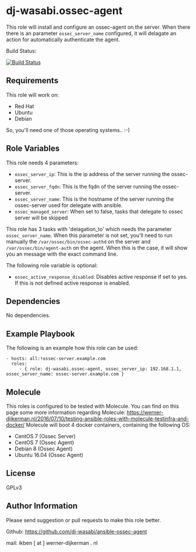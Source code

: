 dj-wasabi.ossec-agent
=========

This role will install and configure an ossec-agent on the server. When there there is an parameter `ossec_server_name` configured, it will delagate an action for automatically authenticate the agent. 

Build Status:

[![Build Status](https://travis-ci.org/dj-wasabi/ansible-ossec-agent.svg?branch=master)](https://travis-ci.org/dj-wasabi/ansible-ossec-agent)


Requirements
------------

This role will work on:
 * Red Hat
 * Ubuntu
 * Debian

So, you'll need one of those operating systems.. :-)

Role Variables
--------------

This role needs 4 parameters:
* `ossec_server_ip`: This is the ip address of the server running the ossec-server.
* `ossec_server_fqdn`: This is the fqdn of the server running the ossec-server.
* `ossec_server_name`: This is the hostname of the server running the ossec-server used for delegate with ansible. 
* `ossec_managed_server`: When set to false, tasks that delegate to ossec server will be skipped

This role has 3 tasks with 'delagation_to' which needs the parameter `ossec_server_name`. When this parameter is not set, you'll need to run manually the `/var/ossec/bin/ossec-authd` on the server and `/var/ossec/bin/agent-auth` on the agent. When this is the case, it will show you an message with the exact command line.

The following role variable is optional:
* `ossec_active_response_disabled`: Disables active response if set to yes. If this is not defined active response is enabled.

Dependencies
------------

No dependencies.

Example Playbook
----------------

The following is an example how this role can be used:

    - hosts: all:!ossec-server.example.com
      roles:
         - { role: dj-wasabi.ossec-agent, ossec_server_ip: 192.168.1.1, ossec_server_name: ossec-server.example.com }

Molecule
--------

This roles is configured to be tested with Molecule. You can find on this page some more information regarding Molecule: https://werner-dijkerman.nl/2016/07/10/testing-ansible-roles-with-molecule-testinfra-and-docker/
Molecule will boot 4 docker containers, containing the following OS:

* CentOS 7 (Ossec Server)
* CentOS 7 (Ossec Agent)
* Debian 8 (Ossec Agent)
* Ubuntu 16.04 (Ossec Agent)

License
-------

GPLv3

Author Information
------------------

Please send suggestion or pull requests to make this role better. 

Github: https://github.com/dj-wasabi/ansible-ossec-agent

mail: ikben [ at ] werner-dijkerman . nl
